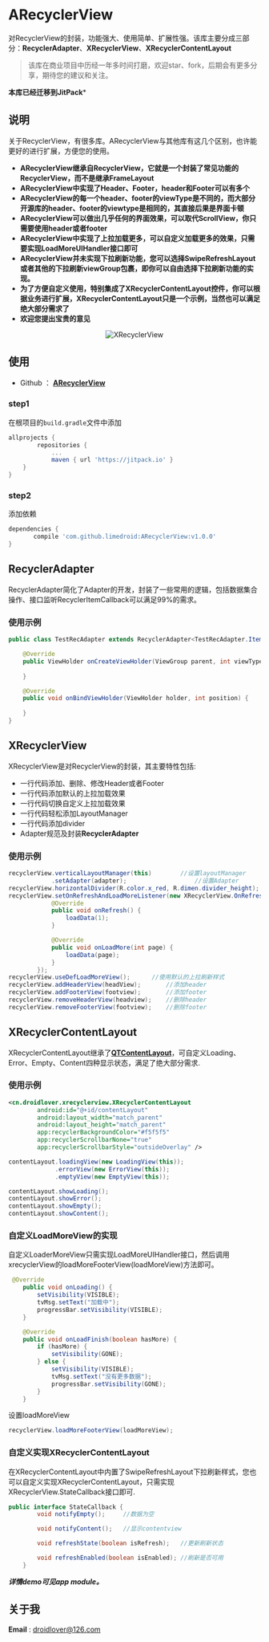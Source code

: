 # ARecyclerView

对RecyclerView的封装，功能强大、使用简单、扩展性强。该库主要分成三部分：**RecyclerAdapter**、**XRecyclerView**、**XRecyclerContentLayout**


>该库在商业项目中历经一年多时间打磨，欢迎star、fork，后期会有更多分享，期待您的建议和关注。

**本库已经迁移到JitPack***


## 说明

关于RecyclerView，有很多库。ARecyclerView与其他库有这几个区别，也许能更好的进行扩展，方便您的使用。

* **ARecyclerView继承自RecyclerView，它就是一个封装了常见功能的RecyclerView，而不是继承FrameLayout**
* **ARecyclerView中实现了Header、Footer，header和Footer可以有多个**
* **ARecyclerView的每一个header、footer的viewType是不同的，而大部分开源库的header、footer的viewtype是相同的，其直接后果是界面卡顿**
* **ARecyclerView可以做出几乎任何的界面效果，可以取代ScrollView，你只需要使用header或者footer**
* **ARecyclerView中实现了上拉加载更多，可以自定义加载更多的效果，只需要实现LoadMoreUIHandler接口即可**
* **ARecyclerView并未实现下拉刷新功能，您可以选择SwipeRefreshLayout或者其他的下拉刷新viewGroup包裹，即你可以自由选择下拉刷新功能的实现。**
* **为了方便自定义使用，特别集成了XRecyclerContentLayout控件，你可以根据业务进行扩展，XRecyclerContentLayout只是一个示例，当然也可以满足绝大部分需求了**
* **欢迎您提出宝贵的意见**


<p align="center">
  <img src="art/xrecyclerview.gif" alt="XRecyclerView" />
</p>


## 使用

* Github ： [**ARecyclerView**](https://github.com/limedroid/ARecyclerView)

### step1 

在根项目的`build.gradle`文件中添加

```groovy
allprojects {
		repositories {
			...
			maven { url 'https://jitpack.io' }
	}
}
```

### step2

添加依赖

```groovy
dependencies {
	   compile 'com.github.limedroid:ARecyclerView:v1.0.0'
}
```



## RecyclerAdapter

RecyclerAdapter简化了Adapter的开发，封装了一些常用的逻辑，包括数据集合操作、接口监听RecyclerItemCallback可以满足99%的需求。

### 使用示例

```java
public class TestRecAdapter extends RecyclerAdapter<TestRecAdapter.Item, TestRecAdapter.ViewHolder> {

	@Override
    public ViewHolder onCreateViewHolder(ViewGroup parent, int viewType) {
      
    }

	@Override
    public void onBindViewHolder(ViewHolder holder, int position) {
        
    }
}
```


## XRecyclerView

XRecyclerView是对RecyclerView的封装，其主要特性包括:

* 一行代码添加、删除、修改Header或者Footer
* 一行代码添加默认的上拉加载效果
* 一行代码切换自定义上拉加载效果
* 一行代码轻松添加LayoutManager
* 一行代码添加divider
* Adapter规范及封装**RecyclerAdapter**

### 使用示例

```java
recyclerView.verticalLayoutManager(this)        //设置layoutManager
            .setAdapter(adapter);                   //设置Adapter
recyclerView.horizontalDivider(R.color.x_red, R.dimen.divider_height);  //设置divider
recyclerView.setOnRefreshAndLoadMoreListener(new XRecyclerView.OnRefreshAndLoadMoreListener() { //设置刷新和上拉加载监听
            @Override
            public void onRefresh() {
                loadData(1);
            }

            @Override
            public void onLoadMore(int page) {
                loadData(page);
            }
        });
recyclerView.useDefLoadMoreView();      //使用默认的上拉刷新样式
recyclerView.addHeaderView(headView);       //添加header
recyclerView.addFooterView(footview);       //添加footer
recyclerView.removeHeaderView(headview);    //删除header
recyclerView.removeFooterView(footview);    //删除footer
```

## XRecyclerContentLayout

XRecyclerContentLayout继承了[**QTContentLayout**](https://github.com/limedroid/QTContentLayout)，可自定义Loading、Error、Empty、Content四种显示状态，满足了绝大部分需求.

### 使用示例

```xml
<cn.droidlover.xrecyclerview.XRecyclerContentLayout
        android:id="@+id/contentLayout"
        android:layout_width="match_parent"
        android:layout_height="match_parent"
        app:recyclerBackgroundColor="#f5f5f5"
        app:recyclerScrollbarNone="true"
        app:recyclerScrollbarStyle="outsideOverlay" />
```

```java
contentLayout.loadingView(new LoadingView(this));
             .errorView(new ErrorView(this));
             .emptyView(new EmptyView(this));

contentLayout.showLoading();
contentLayout.showError();
contentLayout.showEmpty();
contentLayout.showContent();
```

### 自定义LoadMoreView的实现

自定义LoaderMoreView只需实现LoadMoreUIHandler接口，然后调用xrecyclerView的loadMoreFooterView(loadMoreView)方法即可。

```java
 @Override
    public void onLoading() {
        setVisibility(VISIBLE);
        tvMsg.setText("加载中");
        progressBar.setVisibility(VISIBLE);
    }

    @Override
    public void onLoadFinish(boolean hasMore) {
        if (hasMore) {
            setVisibility(GONE);
        } else {
            setVisibility(VISIBLE);
            tvMsg.setText("没有更多数据");
            progressBar.setVisibility(GONE);
        }
    }
```
设置loadMoreView
```java
recyclerView.loadMoreFooterView(loadMoreView);
```

### 自定义实现XRecyclerContentLayout

在XRecyclerContentLayout中内置了SwipeRefreshLayout下拉刷新样式，您也可以自定义实现XRecyclerContentLayout，只需实现XRecyclerView.StateCallback接口即可.

```java
public interface StateCallback {
        void notifyEmpty();     //数据为空

        void notifyContent();   //显示contentview

        void refreshState(boolean isRefresh);   //更新刷新状态

        void refreshEnabled(boolean isEnabled); //刷新是否可用
    }
```

***详情demo可见app module。***

## 关于我

**Email** : droidlover@126.com

 

